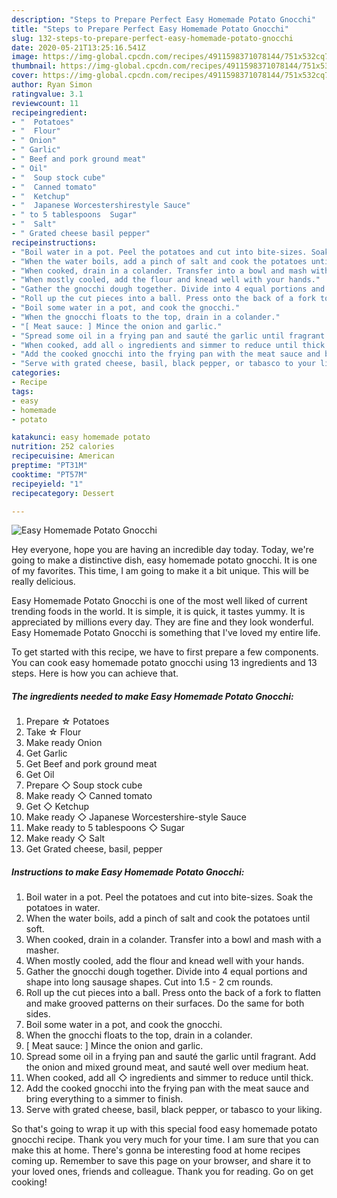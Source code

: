 ```yaml
---
description: "Steps to Prepare Perfect Easy Homemade Potato Gnocchi"
title: "Steps to Prepare Perfect Easy Homemade Potato Gnocchi"
slug: 132-steps-to-prepare-perfect-easy-homemade-potato-gnocchi
date: 2020-05-21T13:25:16.541Z
image: https://img-global.cpcdn.com/recipes/4911598371078144/751x532cq70/easy-homemade-potato-gnocchi-recipe-main-photo.jpg
thumbnail: https://img-global.cpcdn.com/recipes/4911598371078144/751x532cq70/easy-homemade-potato-gnocchi-recipe-main-photo.jpg
cover: https://img-global.cpcdn.com/recipes/4911598371078144/751x532cq70/easy-homemade-potato-gnocchi-recipe-main-photo.jpg
author: Ryan Simon
ratingvalue: 3.1
reviewcount: 11
recipeingredient:
- "  Potatoes"
- "  Flour"
- " Onion"
- " Garlic"
- " Beef and pork ground meat"
- " Oil"
- "  Soup stock cube"
- "  Canned tomato"
- "  Ketchup"
- "  Japanese Worcestershirestyle Sauce"
- " to 5 tablespoons  Sugar"
- "  Salt"
- " Grated cheese basil pepper"
recipeinstructions:
- "Boil water in a pot. Peel the potatoes and cut into bite-sizes. Soak the potatoes in water."
- "When the water boils, add a pinch of salt and cook the potatoes until soft."
- "When cooked, drain in a colander. Transfer into a bowl and mash with a masher."
- "When mostly cooled, add the flour and knead well with your hands."
- "Gather the gnocchi dough together. Divide into 4 equal portions and shape into long sausage shapes. Cut into 1.5 - 2 cm rounds."
- "Roll up the cut pieces into a ball. Press onto the back of a fork to flatten and make grooved patterns on their surfaces. Do the same for both sides."
- "Boil some water in a pot, and cook the gnocchi."
- "When the gnocchi floats to the top, drain in a colander."
- "[ Meat sauce: ] Mince the onion and garlic."
- "Spread some oil in a frying pan and sauté the garlic until fragrant. Add the onion and mixed ground meat, and sauté well over medium heat."
- "When cooked, add all ◇ ingredients and simmer to reduce until thick."
- "Add the cooked gnocchi into the frying pan with the meat sauce and bring everything to a simmer to finish."
- "Serve with grated cheese, basil, black pepper, or tabasco to your liking."
categories:
- Recipe
tags:
- easy
- homemade
- potato

katakunci: easy homemade potato 
nutrition: 252 calories
recipecuisine: American
preptime: "PT31M"
cooktime: "PT57M"
recipeyield: "1"
recipecategory: Dessert

---
```



![Easy Homemade Potato Gnocchi](https://img-global.cpcdn.com/recipes/4911598371078144/751x532cq70/easy-homemade-potato-gnocchi-recipe-main-photo.jpg)

Hey everyone, hope you are having an incredible day today. Today, we're going to make a distinctive dish, easy homemade potato gnocchi. It is one of my favorites. This time, I am going to make it a bit unique. This will be really delicious.

Easy Homemade Potato Gnocchi is one of the most well liked of current trending foods in the world. It is simple, it is quick, it tastes yummy. It is appreciated by millions every day. They are fine and they look wonderful. Easy Homemade Potato Gnocchi is something that I've loved my entire life.




To get started with this recipe, we have to first prepare a few components. You can cook easy homemade potato gnocchi using 13 ingredients and 13 steps. Here is how you can achieve that.

<!--inarticleads1-->

##### The ingredients needed to make Easy Homemade Potato Gnocchi:

1. Prepare  ☆ Potatoes
1. Take  ☆ Flour
1. Make ready  Onion
1. Get  Garlic
1. Get  Beef and pork ground meat
1. Get  Oil
1. Prepare  ◇ Soup stock cube
1. Make ready  ◇ Canned tomato
1. Get  ◇ Ketchup
1. Make ready  ◇ Japanese Worcestershire-style Sauce
1. Make ready  to 5 tablespoons ◇ Sugar
1. Make ready  ◇ Salt
1. Get  Grated cheese, basil, pepper




<!--inarticleads2-->

##### Instructions to make Easy Homemade Potato Gnocchi:

1. Boil water in a pot. Peel the potatoes and cut into bite-sizes. Soak the potatoes in water.
1. When the water boils, add a pinch of salt and cook the potatoes until soft.
1. When cooked, drain in a colander. Transfer into a bowl and mash with a masher.
1. When mostly cooled, add the flour and knead well with your hands.
1. Gather the gnocchi dough together. Divide into 4 equal portions and shape into long sausage shapes. Cut into 1.5 - 2 cm rounds.
1. Roll up the cut pieces into a ball. Press onto the back of a fork to flatten and make grooved patterns on their surfaces. Do the same for both sides.
1. Boil some water in a pot, and cook the gnocchi.
1. When the gnocchi floats to the top, drain in a colander.
1. [ Meat sauce: ] Mince the onion and garlic.
1. Spread some oil in a frying pan and sauté the garlic until fragrant. Add the onion and mixed ground meat, and sauté well over medium heat.
1. When cooked, add all ◇ ingredients and simmer to reduce until thick.
1. Add the cooked gnocchi into the frying pan with the meat sauce and bring everything to a simmer to finish.
1. Serve with grated cheese, basil, black pepper, or tabasco to your liking.




So that's going to wrap it up with this special food easy homemade potato gnocchi recipe. Thank you very much for your time. I am sure that you can make this at home. There's gonna be interesting food at home recipes coming up. Remember to save this page on your browser, and share it to your loved ones, friends and colleague. Thank you for reading. Go on get cooking!

